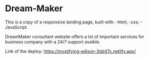 # Dream-Maker
This is a copy of a responsive landing page, built with: -html; -css; -JavaScript.

DreamMaker consultant website offers a lot of important services for business company with a 24/7 support avaible. 

Link of the deploy: https://mystifying-edison-3dd47c.netlify.app/
